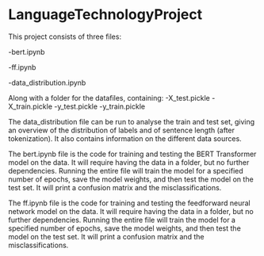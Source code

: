 # LanguageTechnologyProject

This project consists of three files: 

-bert.ipynb

-ff.ipynb

-data_distribution.ipynb

Along with a folder for the datafiles, containing:
-X_test.pickle
-X_train.pickle
-y_test.pickle
-y_train.pickle

The data_distribution file can be run to analyse the train and test set, giving an overview of the distribution of labels and of sentence length (after tokenization). It also contains information on the different data sources.

The bert.ipynb file is the code for training and testing the BERT Transformer model on the data. It will require having the data in a folder, but no further dependencies. Running the entire file will train the model for a specified number of epochs, save the model weights, and then test the model on the test set. It will print a confusion matrix and the misclassifications. 

The ff.ipynb file is the code for training and testing the feedforward neural network model on the data. It will require having the data in a folder, but no further dependencies. Running the entire file will train the model for a specified number of epochs, save the model weights, and then test the model on the test set. It will print a confusion matrix and the misclassifications.
